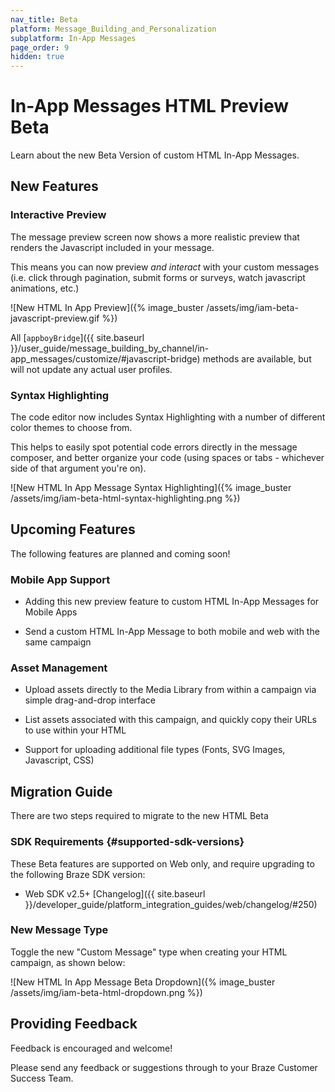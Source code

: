 ```yaml
---
nav_title: Beta
platform: Message_Building_and_Personalization
subplatform: In-App Messages
page_order: 9
hidden: true
---
```


# In-App Messages HTML Preview Beta

Learn about the new Beta Version of custom HTML In-App Messages.

## New Features

### Interactive Preview

The message preview screen now shows a more realistic preview that renders the Javascript included in your message.

This means you can now preview _and interact_ with your custom messages (i.e. click through pagination, submit forms or surveys, watch javascript animations, etc.)

![New HTML In App Preview]({% image_buster /assets/img/iam-beta-javascript-preview.gif %})

All [`appboyBridge`]({{ site.baseurl }}/user_guide/message_building_by_channel/in-app_messages/customize/#javascript-bridge) methods are available, but will not update any actual user profiles.


### Syntax Highlighting

The code editor now includes Syntax Highlighting with a number of different color themes to choose from.

This helps to easily spot potential code errors directly in the message composer, and better organize your code (using spaces or tabs - whichever side of that argument you're on).

![New HTML In App Message Syntax Highlighting]({% image_buster /assets/img/iam-beta-html-syntax-highlighting.png %})

<!--
### Cross-Channel HTML Messages

This new HTML message type can now be used across both mobile and web!

As always, it's recommended to [nudge users to upgrade]({{ site.baseurl }}/user_guide/engagement_tools/campaigns/ideas_and_strategies/new_features/) their mobile apps before launching campaigns that depend on newer Braze SDK versions.

![New HTML In App Message Cross Channel]({% image_buster /assets/img/iam-beta-html-cross-channel.png %})
-->
## Upcoming Features

The following features are planned and coming soon!

### Mobile App Support

* Adding this new preview feature to custom HTML In-App Messages for Mobile Apps

* Send a custom HTML In-App Message to both mobile and web with the same campaign

### Asset Management

* Upload assets directly to the Media Library from within a campaign via simple drag-and-drop interface

* List assets associated with this campaign, and quickly copy their URLs to use within your HTML

* Support for uploading additional file types (Fonts, SVG Images, Javascript, CSS)

## Migration Guide

There are two steps required to migrate to the new HTML Beta

### SDK Requirements {#supported-sdk-versions}

These Beta features are supported on Web only, and require upgrading to the following Braze SDK version:

* Web SDK v2.5+ [Changelog]({{ site.baseurl }}/developer_guide/platform_integration_guides/web/changelog/#250)

<!-- * Android SDK v5.0+ [Changelog]({{ site.baseurl }}/developer_guide/platform_integration_guides/android/changelog/#500) -->

### New Message Type

Toggle the new "Custom Message" type when creating your HTML campaign, as shown below:

![New HTML In App Message Beta Dropdown]({% image_buster /assets/img/iam-beta-html-dropdown.png %})

## Providing Feedback

Feedback is encouraged and welcome! 

Please send any feedback or suggestions through to your Braze Customer Success Team.